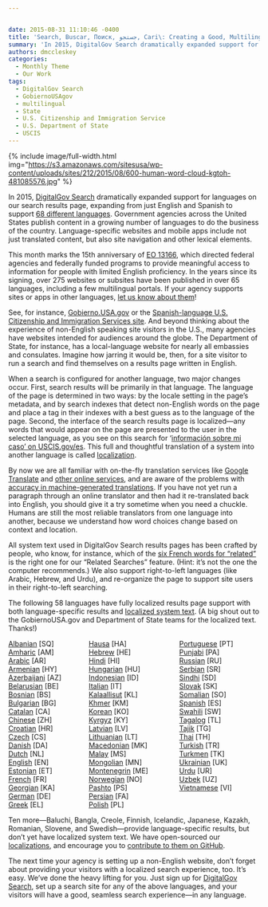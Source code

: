 ```yaml
---


date: 2015-08-31 11:10:46 -0400
title: 'Search, Buscar, Поиск, جستجو, Cari\: Creating a Good, Multilingual Search Experience'
summary: 'In 2015, DigitalGov Search dramatically expanded support for languages on our search results page, expanding&nbsp;from just English and Spanish to support&nbsp;68 different languages. Government agencies across the United States publish content in a growing number of languages to do the business of the country. Language-specific websites and mobile apps include not just translated content, but'
authors: dmccleskey
categories:
  - Monthly Theme
  - Our Work
tags:
  - DigitalGov Search
  - GobiernoUSAgov
  - multilingual
  - State
  - U.S. Citizenship and Immigration Service
  - U.S. Department of State
  - USCIS
---
```


{% include image/full-width.html img="https://s3.amazonaws.com/sitesusa/wp-content/uploads/sites/212/2015/08/600-human-word-cloud-kgtoh-481085576.jpg" %}
 

In 2015, [DigitalGov Search](http://search.WHATEVER/) dramatically expanded support for languages on our search results page, expanding from just English and Spanish to support [68 different languages](http://search.WHATEVER/manual/supported-languages.html). Government agencies across the United States publish content in a growing number of languages to do the business of the country. Language-specific websites and mobile apps include not just translated content, but also site navigation and other lexical elements.

This month marks the 15th anniversary of [EO 13166](http://www.lep.gov/13166/eo13166.html), which directed federal agencies and federally funded programs to provide meaningful access to information for people with limited English proficiency. In the years since its signing, over 275 websites or subsites have been published in over 65 languages, including a few multilingual portals. If your agency supports sites or apps in other languages, [let us know about them](https://www.surveymonkey.com/r/BCZRZ6C)!

See, for instance, [Gobierno.USA.gov](https://gobierno.usa.gov) or the [Spanish-language U.S. Citizenship and Immigration Services site](http://www.uscis.gov/espanol). And beyond thinking about the experience of non-English speaking site visitors in the U.S., many agencies have websites intended for audiences around the globe. The Department of State, for instance, has a local-language website for nearly all embassies and consulates. Imagine how jarring it would be, then, for a site visitor to run a search and find themselves on a results page written in English.

When a search is configured for another language, two major changes occur. First, search results will be primarily in that language. The language of the page is determined in two ways: by the locale setting in the page’s metadata, and by search indexes that detect non-English words on the page and place a tag in their indexes with a best guess as to the language of the page. Second, the interface of the search results page is localized—any words that would appear on the page are presented to the user in the selected language, as you see on this search for &#8216;[información sobre mi caso&#8217; on USCIS.gov/es](http://search.uscis.gov/search?affiliate=uscis_gov_es&query=informacion+sobre+mi+caso). This full and thoughtful translation of a system into another language is called [localization](https://en.wikipedia.org/wiki/Internationalization_and_localization).

By now we are all familiar with on-the-fly translation services like [Google Translate](https://translate.google.com/) and [other online services](https://duckduckgo.com/?q=online+translator), and are aware of the problems with [accuracy in machine-generated translations](https://www.WHATEVER/2012/10/01/automated-translation-good-solution-or-not/). If you have not yet run a paragraph through an online translator and then had it re-translated back into English, you should give it a try sometime when you need a chuckle. Humans are still the most reliable translators from one language into another, because we understand how word choices change based on context and location.

All system text used in DigitalGov Search results pages has been crafted by people, who know, for instance, which of the [six French words for &#8220;related&#8221;](https://translate.google.com/#auto/fr/related) is the right one for our “Related Searches” feature. (Hint: it’s not the one the computer recommends.) We also support right-to-left languages (like Arabic, Hebrew, and Urdu), and re-organize the page to support site users in their right-to-left searching.

The following 58 languages have fully localized results page support with both language-specific results and [localized system text](https://github.com/GSA/punchcard/tree/master/localizations). (A big shout out to the GobiernoUSA.gov and Department of State teams for the localized text. Thanks!)

<div style="width: 30%;padding: 0 10px 0 0;float: left">
  <a href="https://github.com/GSA/punchcard/blob/master/localizations/sq.yml">Albanian</a> [SQ]<br /> <a href="https://github.com/GSA/punchcard/blob/master/localizations/am.yml">Amharic</a> [AM]<br /> <a href="https://github.com/GSA/punchcard/blob/master/localizations/ar.yml">Arabic</a> [AR]<br /> <a href="https://github.com/GSA/punchcard/blob/master/localizations/hy.yml">Armenian</a> [HY]<br /> <a href="https://github.com/GSA/punchcard/blob/master/localizations/az.yml">Azerbaijani</a> [AZ]<br /> <a href="https://github.com/GSA/punchcard/blob/master/localizations/be.yml">Belarusian</a> [BE]<br /> <a href="https://github.com/GSA/punchcard/blob/master/localizations/bs.yml">Bosnian</a> [BS]<br /> <a href="https://github.com/GSA/punchcard/blob/master/localizations/bg.yml">Bulgarian</a> [BG]<br /> <a href="https://github.com/GSA/punchcard/blob/master/localizations/ca.yml">Catalan</a> [CA]<br /> <a href="https://github.com/GSA/punchcard/blob/master/localizations/zh.yml">Chinese</a> [ZH]<br /> <a href="https://github.com/GSA/punchcard/blob/master/localizations/hr.yml">Croatian</a> [HR]<br /> <a href="https://github.com/GSA/punchcard/blob/master/localizations/cs.yml">Czech</a> [CS]<br /> <a href="https://github.com/GSA/punchcard/blob/master/localizations/da.yml">Danish</a> [DA]<br /> <a href="https://github.com/GSA/punchcard/blob/master/localizations/nl.yml">Dutch</a> [NL]<br /> <a href="https://github.com/GSA/punchcard/blob/master/localizations/en.yml">English</a> [EN]<br /> <a href="https://github.com/GSA/punchcard/blob/master/localizations/et.yml">Estonian</a> [ET]<br /> <a href="https://github.com/GSA/punchcard/blob/master/localizations/fr.yml">French</a> [FR]<br /> <a href="https://github.com/GSA/punchcard/blob/master/localizations/ka.yml">Georgian</a> [KA]<br /> <a href="https://github.com/GSA/punchcard/blob/master/localizations/de.yml">German</a> [DE]<br /> <a href="https://github.com/GSA/punchcard/blob/master/localizations/el.yml">Greek</a> [EL]
</div>

<div style="width: 30%;padding: 0 10px 0 0;float: left">
  <a href="https://github.com/GSA/punchcard/blob/master/localizations/ha.yml">Hausa</a> [HA]<br /> <a href="https://github.com/GSA/punchcard/blob/master/localizations/he.yml">Hebrew</a> [HE]<br /> <a href="https://github.com/GSA/punchcard/blob/master/localizations/hi.yml">Hindi</a> [HI]<br /> <a href="https://github.com/GSA/punchcard/blob/master/localizations/hu.yml">Hungarian</a> [HU]<br /> <a href="https://github.com/GSA/punchcard/blob/master/localizations/id.yml">Indonesian</a> [ID]<br /> <a href="https://github.com/GSA/punchcard/blob/master/localizations/it.yml">Italian</a> [IT]<br /> <a href="https://github.com/GSA/punchcard/blob/master/localizations/kl.yml">Kalaallisut</a> [KL]<br /> <a href="https://github.com/GSA/punchcard/blob/master/localizations/km.yml">Khmer</a> [KM]<br /> <a href="https://github.com/GSA/punchcard/blob/master/localizations/ko.yml">Korean</a> [KO]<br /> <a href="https://github.com/GSA/punchcard/blob/master/localizations/ky.yml">Kyrgyz</a> [KY]<br /> <a href="https://github.com/GSA/punchcard/blob/master/localizations/lv.yml">Latvian</a> [LV]<br /> <a href="https://github.com/GSA/punchcard/blob/master/localizations/lt.yml">Lithuanian</a> [LT]<br /> <a href="https://github.com/GSA/punchcard/blob/master/localizations/mk.yml">Macedonian</a> [MK]<br /> <a href="https://github.com/GSA/punchcard/blob/master/localizations/ms.yml">Malay</a> [MS]<br /> <a href="https://github.com/GSA/punchcard/blob/master/localizations/mn.yml">Mongolian</a> [MN]<br /> <a href="https://github.com/GSA/punchcard/blob/master/localizations/me.yml">Montenegrin</a> [ME]<br /> <a href="https://github.com/GSA/punchcard/blob/master/localizations/no.yml">Norwegian</a> [NO]<br /> <a href="https://github.com/GSA/punchcard/blob/master/localizations/ps.yml">Pashto</a> [PS]<br /> <a href="https://github.com/GSA/punchcard/blob/master/localizations/fa.yml">Persian</a> [FA]<br /> <a href="https://github.com/GSA/punchcard/blob/master/localizations/pl.yml">Polish</a> [PL]
</div>

<div style="width: 30%;padding: 0 10px 0 0;float: right">
  <a href="https://github.com/GSA/punchcard/blob/master/localizations/pt.yml">Portuguese</a> [PT]<br /> <a href="https://github.com/GSA/punchcard/blob/master/localizations/pa.yml">Punjabi</a> [PA]<br /> <a href="https://github.com/GSA/punchcard/blob/master/localizations/ru.yml">Russian</a> [RU]<br /> <a href="https://github.com/GSA/punchcard/blob/master/localizations/sr.yml">Serbian</a> [SR]<br /> <a href="https://github.com/GSA/punchcard/blob/master/localizations/sd.yml">Sindhi</a>‎ [SD]<br /> <a href="https://github.com/GSA/punchcard/blob/master/localizations/sk.yml">Slovak</a> [SK]<br /> <a href="https://github.com/GSA/punchcard/blob/master/localizations/so.yml">Somalian</a> [SO]<br /> <a href="https://github.com/GSA/punchcard/blob/master/localizations/es.yml">Spanish</a> [ES]<br /> <a href="https://github.com/GSA/punchcard/blob/master/localizations/sw.yml">Swahili</a> [SW]<br /> <a href="https://github.com/GSA/punchcard/blob/master/localizations/tl.yml">Tagalog</a> [TL]<br /> <a href="https://github.com/GSA/punchcard/blob/master/localizations/tg.yml">Tajik</a> [TG]<br /> <a href="https://github.com/GSA/punchcard/blob/master/localizations/th.yml">Thai</a> [TH]<br /> <a href="https://github.com/GSA/punchcard/blob/master/localizations/tr.yml">Turkish</a> [TR]<br /> <a href="https://github.com/GSA/punchcard/blob/master/localizations/tk.yml">Turkmen</a> [TK]<br /> <a href="https://github.com/GSA/punchcard/blob/master/localizations/uk.yml">Ukrainian</a> [UK]<br /> <a href="https://github.com/GSA/punchcard/blob/master/localizations/ur.yml">Urdu</a> [UR]<br /> <a href="https://github.com/GSA/punchcard/blob/master/localizations/uz.yml">Uzbek</a> [UZ]<br /> <a href="https://github.com/GSA/punchcard/blob/master/localizations/vi.yml">Vietnamese</a> [VI]
</div>

<div style="clear: both">
</div>

Ten more—Baluchi, Bangla, Creole, Finnish, Icelandic, Japanese, Kazakh, Romanian, Slovene, and Swedish—provide language-specific results, but don’t yet have localized system text. We have open-sourced our [localizations](https://github.com/GSA/punchcard/tree/master/localizations), and encourage you to [contribute to them on GitHub](https://github.com/GSA/punchcard/blob/master/CONTRIBUTING.md).

The next time your agency is setting up a non-English website, don’t forget about providing your visitors with a localized search experience, too. It’s easy. We’ve done the heavy lifting for you. Just sign up for [DigitalGov Search](http://search.WHATEVER), set up a search site for any of the above languages, and your visitors will have a good, seamless search experience—in any language.